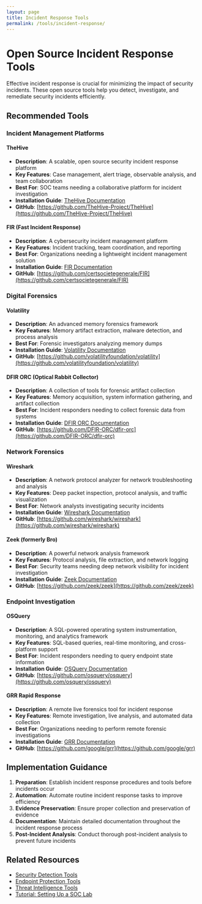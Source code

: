 ```yaml
---
layout: page
title: Incident Response Tools
permalink: /tools/incident-response/
---
```


# Open Source Incident Response Tools

Effective incident response is crucial for minimizing the impact of security incidents. These open source tools help you detect, investigate, and remediate security incidents efficiently.

## Recommended Tools

### Incident Management Platforms

#### TheHive
- **Description**: A scalable, open source security incident response platform
- **Key Features**: Case management, alert triage, observable analysis, and team collaboration
- **Best For**: SOC teams needing a collaborative platform for incident investigation
- **Installation Guide**: [TheHive Documentation](https://docs.thehive-project.org/thehive/installation/install-guide/)
- **GitHub**: [https://github.com/TheHive-Project/TheHive](https://github.com/TheHive-Project/TheHive)

#### FIR (Fast Incident Response)
- **Description**: A cybersecurity incident management platform
- **Key Features**: Incident tracking, team coordination, and reporting
- **Best For**: Organizations needing a lightweight incident management solution
- **Installation Guide**: [FIR Documentation](https://github.com/certsocietegenerale/FIR/wiki/Installation)
- **GitHub**: [https://github.com/certsocietegenerale/FIR](https://github.com/certsocietegenerale/FIR)

### Digital Forensics

#### Volatility
- **Description**: An advanced memory forensics framework
- **Key Features**: Memory artifact extraction, malware detection, and process analysis
- **Best For**: Forensic investigators analyzing memory dumps
- **Installation Guide**: [Volatility Documentation](https://github.com/volatilityfoundation/volatility/wiki/Installation)
- **GitHub**: [https://github.com/volatilityfoundation/volatility](https://github.com/volatilityfoundation/volatility)

#### DFIR ORC (Optical Rabbit Collector)
- **Description**: A collection of tools for forensic artifact collection
- **Key Features**: Memory acquisition, system information gathering, and artifact collection
- **Best For**: Incident responders needing to collect forensic data from systems
- **Installation Guide**: [DFIR ORC Documentation](https://github.com/DFIR-ORC/dfir-orc#installation)
- **GitHub**: [https://github.com/DFIR-ORC/dfir-orc](https://github.com/DFIR-ORC/dfir-orc)

### Network Forensics

#### Wireshark
- **Description**: A network protocol analyzer for network troubleshooting and analysis
- **Key Features**: Deep packet inspection, protocol analysis, and traffic visualization
- **Best For**: Network analysts investigating security incidents
- **Installation Guide**: [Wireshark Documentation](https://www.wireshark.org/docs/wsug_html_chunked/ChapterBuildInstall.html)
- **GitHub**: [https://github.com/wireshark/wireshark](https://github.com/wireshark/wireshark)

#### Zeek (formerly Bro)
- **Description**: A powerful network analysis framework
- **Key Features**: Protocol analysis, file extraction, and network logging
- **Best For**: Security teams needing deep network visibility for incident investigation
- **Installation Guide**: [Zeek Documentation](https://docs.zeek.org/en/master/install.html)
- **GitHub**: [https://github.com/zeek/zeek](https://github.com/zeek/zeek)

### Endpoint Investigation

#### OSQuery
- **Description**: A SQL-powered operating system instrumentation, monitoring, and analytics framework
- **Key Features**: SQL-based queries, real-time monitoring, and cross-platform support
- **Best For**: Incident responders needing to query endpoint state information
- **Installation Guide**: [OSQuery Documentation](https://osquery.readthedocs.io/en/stable/installation/install-linux/)
- **GitHub**: [https://github.com/osquery/osquery](https://github.com/osquery/osquery)

#### GRR Rapid Response
- **Description**: A remote live forensics tool for incident response
- **Key Features**: Remote investigation, live analysis, and automated data collection
- **Best For**: Organizations needing to perform remote forensic investigations
- **Installation Guide**: [GRR Documentation](https://grr-doc.readthedocs.io/en/latest/installing-grr-server/)
- **GitHub**: [https://github.com/google/grr](https://github.com/google/grr)

## Implementation Guidance

1. **Preparation**: Establish incident response procedures and tools before incidents occur
2. **Automation**: Automate routine incident response tasks to improve efficiency
3. **Evidence Preservation**: Ensure proper collection and preservation of evidence
4. **Documentation**: Maintain detailed documentation throughout the incident response process
5. **Post-Incident Analysis**: Conduct thorough post-incident analysis to prevent future incidents

## Related Resources

- [Security Detection Tools](/tools/01-security-detection.html)
- [Endpoint Protection Tools](/tools/03-endpoint-protection.html)
- [Threat Intelligence Tools](/tools/11-threat-intel.html)
- [Tutorial: Setting Up a SOC Lab](/tutorials/soc-lab.html)